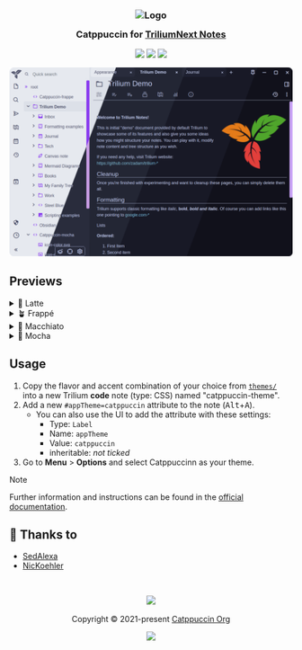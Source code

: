 ﻿<h3 align="center">
	<img src="https://raw.githubusercontent.com/catppuccin/catppuccin/main/assets/logos/exports/1544x1544_circle.png" width="100" alt="Logo"/><br/>
	<img src="https://raw.githubusercontent.com/catppuccin/catppuccin/main/assets/misc/transparent.png" height="30" width="0px"/>
	Catppuccin for <a href="https://github.com/TriliumNext/Notes">TriliumNext Notes</a>
	<img src="https://raw.githubusercontent.com/catppuccin/catppuccin/main/assets/misc/transparent.png" height="30" width="0px"/>
</h3>

<p align="center">
	<a href="https://github.com/catppuccin/trilium-notes/stargazers"><img src="https://img.shields.io/github/stars/catppuccin/trilium-notes?colorA=363a4f&colorB=b7bdf8&style=for-the-badge"></a>
	<a href="https://github.com/catppuccin/trilium-notes/issues"><img src="https://img.shields.io/github/issues/catppuccin/trilium-notes?colorA=363a4f&colorB=f5a97f&style=for-the-badge"></a>
	<a href="https://github.com/catppuccin/trilium-notes/contributors"><img src="https://img.shields.io/github/contributors/catppuccin/trilium-notes?colorA=363a4f&colorB=a6da95&style=for-the-badge"></a>
</p>

<p align="center">
	<img src="assets/preview.webp"/>
</p>

## Previews

<details>
<summary>🌻 Latte</summary>
<img src="assets/latte.webp"/>
</details>
<details>
<summary>🪴 Frappé</summary>
<img src="assets/frappe.webp"/>
</details>
<details>
<summary>🌺 Macchiato</summary>
<img src="assets/macchiato.webp"/>
</details>
<details>
<summary>🌿 Mocha</summary>
<img src="assets/mocha.webp"/>
</details>

## Usage

1. Copy the flavor and accent combination of your choice from [`themes/`](./themes/) into a new Trilium **code** note (type: CSS) named "catppuccin-theme".
2. Add a new `#appTheme=catppuccin` attribute to the note (<kbd>Alt</kbd>+<kbd>A</kbd>).
   - You can also use the UI to add the attribute with these settings:
     - Type: `Label`
     - Name: `appTheme`
     - Value: `catppuccin`
     - inheritable: _not ticked_
3. Go to **Menu** > **Options** and select Catppuccinn as your theme.

> [!NOTE]
> Further information and instructions can be found in the [official documentation](https://triliumnext.github.io/Docs/Wiki/themes.html).

## 💝 Thanks to

- [SedAlexa](https://github.com/SadAlexa)
- [NicKoehler](https://github.com/NicKoehler)

&nbsp;

<p align="center">
	<img src="https://raw.githubusercontent.com/catppuccin/catppuccin/main/assets/footers/gray0_ctp_on_line.svg?sanitize=true" />
</p>

<p align="center">
	Copyright &copy; 2021-present <a href="https://github.com/catppuccin" target="_blank">Catppuccin Org</a>
</p>

<p align="center">
	<a href="https://github.com/catppuccin/catppuccin/blob/main/LICENSE"><img src="https://img.shields.io/static/v1.svg?style=for-the-badge&label=License&message=MIT&logoColor=d9e0ee&colorA=363a4f&colorB=b7bdf8"/></a>
</p>
